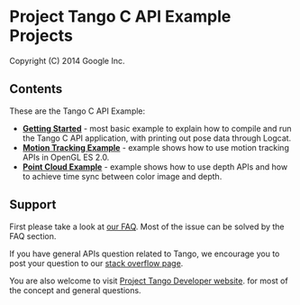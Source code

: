 Project Tango C API Example Projects
===========================================
Copyright (C) 2014 Google Inc.

<h2>Contents</h2>

These are the Tango C API Example:
* [**Getting Started**](https://github.com/ProjectTango/C-APIExample/wiki/Getting-Started:-Hello-Tango-JNI) - most basic example to explain how to compile and run the Tango C API application, with printing out pose data through Logcat.
* [**Motion Tracking Example**](https://github.com/ProjectTango/C-APIExample/wiki/Creating-a-Motion-Tracking-Application) - example shows how to use motion tracking APIs in OpenGL ES 2.0.
* [**Point Cloud Example**](https://github.com/ProjectTango/C-APIExample/wiki/Depth:-Point-Cloud-Viewer) - example shows how to use depth APIs and how to achieve time sync between color image and depth.

<h2>Support</h2>

First please take a look at [our FAQ](http://stackoverflow.com/questions/tagged/google-project-tango?sort=faq&amp;pagesize=50). Most of the issue can be solved by the FAQ section.

If you have general APIs question related to Tango, we encourage you to post your question to our [stack overflow page](http://stackoverflow.com/questions/tagged/google-project-tango).

You are also welcome to visit [Project Tango Developer website](https://developers.google.com/project-tango/). for most of the concept and general questions.
